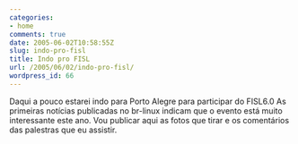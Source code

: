 ```yaml
---
categories:
- home
comments: true
date: 2005-06-02T10:58:55Z
slug: indo-pro-fisl
title: Indo pro FISL
url: /2005/06/02/indo-pro-fisl/
wordpress_id: 66
---
```


Daqui a pouco estarei indo para Porto Alegre para participar do FISL6.0
As primeiras notícias publicadas no br-linux indicam que o evento está muito interessante este ano. Vou publicar aqui as fotos que tirar e os comentários das palestras que eu assistir.
